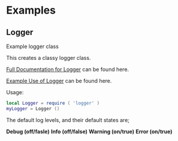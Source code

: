 # Examples

## Logger
Example logger class

This creates a classy logger class. 

[Full Documentation for Logger](http://htmlpreview.github.com/?https://github.com/davporte/classy/blob/master/sample/doc/logger.html) can be found here.

[Example Use of Logger](https://github.com/davporte/classy/blob/master/sample/loggeruseexamples.lua) can be found here.

Usage:

``` Lua
local Logger = require ( 'logger' )
myLogger = Logger ()
```

The default log levels, and their default states are; 

**Debug (off/fasle)** 
**Info (off/false)** 
**Warning (on/true)** 
**Error (on/true)**
